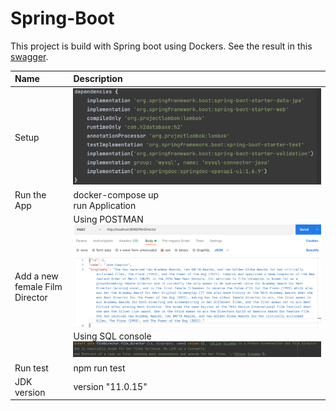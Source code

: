 # Spring-Boot

This project is build with Spring boot using Dockers.
See the result in this [swagger](http://localhost:8080/swagger-ui.html).


| Name                                 | Description                                                                                                         |
|:-------------------------------------|:--------------------------------------------------------------------------------------------------------------------|
| Setup                                | ![img.png](images/setUp.png)                                                                                        |
| Run the App                          | docker-compose up  <br/> run Application                                                                            |  
| Add a new <br/> female Film Director | Using POSTMAN <br/> ![img_3.png](images/postman.png)  <br/>  Using SQL console<br/>![img_4.png](images/console.png) |
| Run test                             | npm run test                                                                                       | 
| JDK version                          | version "11.0.15"                                                                         | 

